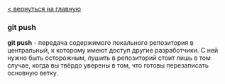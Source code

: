 [< вернуться на главную](./readme.md)

### git push

**git push** - передача содержимого локального репозитория в центральный, к которому имеют доступ другие разработчики. С ней нужно быть осторожным, *пушить* в репозиторий стоит лишь в том случае, когда вы твёрдо уверены в том, что готовы перезаписать основную ветку.